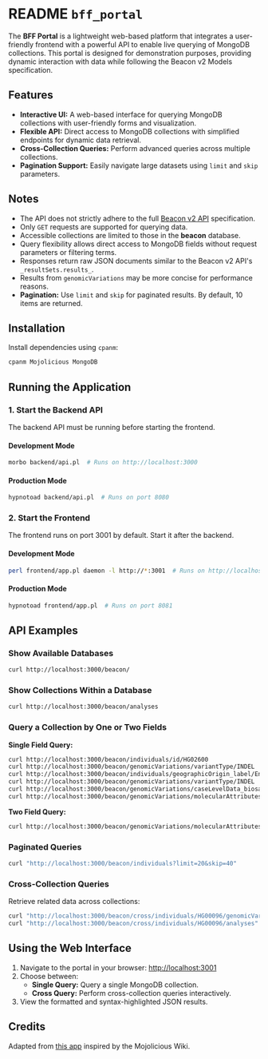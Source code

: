 
# README `bff_portal`

The **BFF Portal** is a lightweight web-based platform that integrates a user-friendly frontend with a powerful API to enable live querying of MongoDB collections. This portal is designed for demonstration purposes, providing dynamic interaction with data while following the Beacon v2 Models specification.

## Features

- **Interactive UI:** A web-based interface for querying MongoDB collections with user-friendly forms and visualization.
- **Flexible API:** Direct access to MongoDB collections with simplified endpoints for dynamic data retrieval.
- **Cross-Collection Queries:** Perform advanced queries across multiple collections.
- **Pagination Support:** Easily navigate large datasets using `limit` and `skip` parameters.

## Notes

- The API does not strictly adhere to the full [Beacon v2 API](https://github.com/ga4gh-beacon/beacon-framework-v2) specification.
- Only `GET` requests are supported for querying data.
- Accessible collections are limited to those in the **beacon** database.
- Query flexibility allows direct access to MongoDB fields without request parameters or filtering terms.
- Responses return raw JSON documents similar to the Beacon v2 API's `_resultSets.results_`.
- Results from `genomicVariations` may be more concise for performance reasons.
- **Pagination:** Use `limit` and `skip` for paginated results. By default, 10 items are returned.

## Installation

Install dependencies using `cpanm`:

```bash
cpanm Mojolicious MongoDB
```

## Running the Application

### 1. Start the Backend API

The backend API must be running before starting the frontend.

#### Development Mode

```bash
morbo backend/api.pl  # Runs on http://localhost:3000
```

#### Production Mode

```bash
hypnotoad backend/api.pl  # Runs on port 8080
```

### 2. Start the Frontend

The frontend runs on port 3001 by default. Start it after the backend.

#### Development Mode

```bash
perl frontend/app.pl daemon -l http://*:3001  # Runs on http://localhost:3001
```

#### Production Mode

```bash
hypnotoad frontend/app.pl  # Runs on port 8081
```

## API Examples

### Show Available Databases

```bash
curl http://localhost:3000/beacon/
```

### Show Collections Within a Database

```bash
curl http://localhost:3000/beacon/analyses
```

### Query a Collection by One or Two Fields

**Single Field Query:**

```bash
curl http://localhost:3000/beacon/individuals/id/HG02600
curl http://localhost:3000/beacon/genomicVariations/variantType/INDEL
curl http://localhost:3000/beacon/individuals/geographicOrigin_label/England
curl http://localhost:3000/beacon/genomicVariations/variantType/INDEL
curl http://localhost:3000/beacon/genomicVariations/caseLevelData_biosampleId/HG02600
curl http://localhost:3000/beacon/genomicVariations/molecularAttributes_geneIds/TP53
```

**Two Field Query:**

```bash
curl http://localhost:3000/beacon/genomicVariations/molecularAttributes_geneIds/ACE2/variantType/SNP
```

### Paginated Queries

```bash
curl "http://localhost:3000/beacon/individuals?limit=20&skip=40"
```

### Cross-Collection Queries

Retrieve related data across collections:

```bash
curl "http://localhost:3000/beacon/cross/individuals/HG00096/genomicVariations?limit=5&skip=10"
curl "http://localhost:3000/beacon/cross/individuals/HG00096/analyses"
```

## Using the Web Interface

1. Navigate to the portal in your browser: [http://localhost:3001](http://localhost:3001)
2. Choose between:
   - **Single Query:** Query a single MongoDB collection.
   - **Cross Query:** Perform cross-collection queries interactively.
3. View the formatted and syntax-highlighted JSON results.

## Credits

Adapted from [this app](https://gist.github.com/jshy/fa209c35d54551a70060) inspired by the Mojolicious Wiki.


